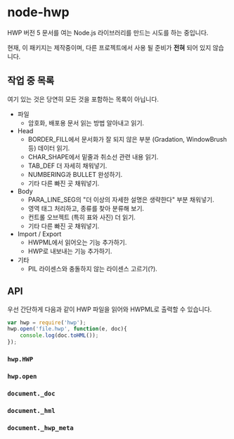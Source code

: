 node-hwp
========

HWP 버전 5 문서를 여는 Node.js 라이브러리를 만드는 시도를 하는 중입니다.

현재, 이 패키지는 제작중이며, 다른 프로젝트에서 사용 될 준비가 **전혀** 되어 있지 않습니다.

작업 중 목록
------------
여기 있는 것은 당연히 모든 것을 포함하는 목록이 아닙니다.

* 파일
	* 암호화, 배포용 문서 읽는 방법 알아내고 읽기.
* Head
	* BORDER_FILL에서 문서화가 잘 되지 않은 부분 (Gradation, WindowBrush 등) 데이터 읽기.
	* CHAR_SHAPE에서 밑줄과 취소선 관련 내용 읽기.
	* TAB_DEF 더 자세히 채워넣기.
	* NUMBERING과 BULLET 완성하기.
	* 기타 다른 빠진 곳 채워넣기.
* Body
	* PARA_LINE_SEG의 "더 이상의 자세한 설명은 생략한다" 부분 채워넣기.
	* 영역 태그 처리하고, 종류를 찾아 분류해 보기.
	* 컨트롤 오브젝트 (특히 표와 사진) 더 읽기.
	* 기타 다른 빠진 곳 채워넣기.
* Import / Export
	* HWPML에서 읽어오는 기능 추가하기.
	* HWP로 내보내는 기능 추가하기.
* 기타
	* PIL 라이센스와 충돌하지 않는 라이센스 고르기(?).

API
---
우선 간단하게 다음과 같이 HWP 파일을 읽어와 HWPML로 출력할 수 있습니다.
```js
var hwp = require('hwp');
hwp.open('file.hwp', function(e, doc){
	console.log(doc.toHML());
});
```

### `hwp.HWP`

### `hwp.open`

### `document._doc`

### `document._hml`

### `document._hwp_meta`
